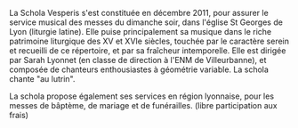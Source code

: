 <img class="intro" src="/images/schola 1.jpg" alt="">

<p>
La Schola Vesperis s'est constituée en décembre 2011, pour assurer le 
service musical des messes du dimanche soir, dans l'église St Georges 
de Lyon (liturgie latine). Elle puise principalement sa musique dans le 
riche patrimoine liturgique des XV et XVIe siècles, touchée par le 
caractère serein et recueilli de ce répertoire, et par sa fraîcheur 
intemporelle. Elle est dirigée par Sarah Lyonnet (en classe de direction 
à l'ENM de Villeurbanne), et composée de chanteurs enthousiastes à 
géométrie variable. La schola chante "au lutrin".
</p>

<p>
La schola propose également ses services en région lyonnaise, pour les 
messes de bâptème, de mariage et de funérailles. (libre participation 
aux frais)
</p>